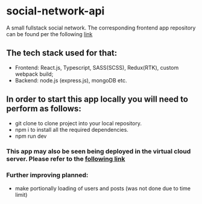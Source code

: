 # social-network-api
A small fullstack social network. The corresponding frontend app repository can be found per the following [link](https://github.com/NikolayKrishtopa/social-network-frontend)

## The tech stack used for that:
- Frontend: React.js, Typescript, SASS(SCSS), Redux(RTK), custom webpack build;
- Backend: node.js (express.js), mongoDB etc.

## In order to start this app locally you will need to perform as follows:
- git clone to clone project into your local repository.
- npm i to install all the required dependencies.
- npm run dev

### This app may also be seen being deployed in the virtual cloud server. Please refer to the [following link](https://mesto.nikolaykrishtopa.nomoredomains.icu/)

### Further improving planned: 
- make portionally loading of users and posts (was not done due to time limit)
